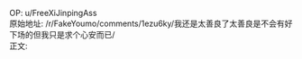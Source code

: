 
OP: u/FreeXiJinpingAss  
原始地址: /r/FakeYoumo/comments/1ezu6ky/我还是太善良了太善良是不会有好下场的但我只是求个心安而已/  
正文:  

